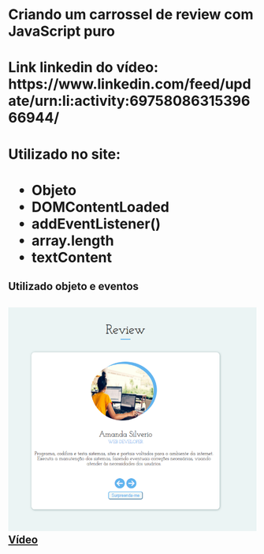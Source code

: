 <h1> Criando um carrossel de review com JavaScript puro <h1>

<h1> Link linkedin do vídeo: https://www.linkedin.com/feed/update/urn:li:activity:6975808631539666944/ <h1>

<h1> Utilizado no site:<h1>
<ul>
  <li>Objeto</li>
  <li>DOMContentLoaded</li>
  <li>addEventListener()</li>
  <li>array.length</li>
  <li>textContent</li>
</ul>

<h2> Utilizado objeto e eventos <h2>

![alt-text](https://github.com/wevertonsantos/carrossel-Review/blob/main/review.png)
[Vídeo](https://github.com/wevertonsantos/carrossel-Review/blob/main/projetoreview.wmv)
